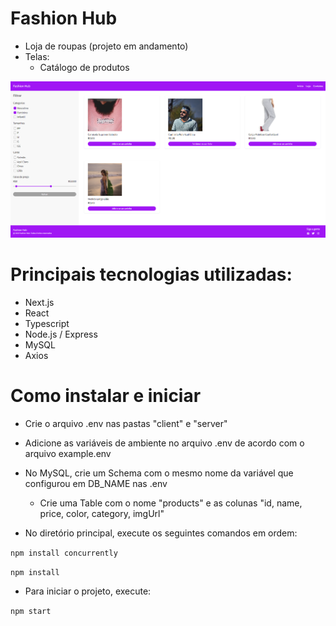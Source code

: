 # Fashion Hub
- Loja de roupas (projeto em andamento)
- Telas:
    - Catálogo de produtos

![Tela de catálogo de produtos](./client/public/readmeImg.png)

# Principais tecnologias utilizadas:
  - Next.js
  - React
  - Typescript
  - Node.js / Express
  - MySQL
  - Axios

# Como instalar e iniciar
- Crie o arquivo .env nas pastas "client" e "server"

- Adicione as variáveis de ambiente no arquivo .env de acordo com o arquivo example.env

- No MySQL, crie um Schema com o mesmo nome da variável que configurou em DB_NAME nas .env
    - Crie uma Table com o nome "products" e as colunas "id, name, price, color, category, imgUrl"

- No diretório principal, execute os seguintes comandos em ordem:

`npm install concurrently`

`npm install`

- Para iniciar o projeto, execute:

`npm start`